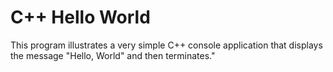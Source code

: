 # C++ Hello World

This program illustrates a very simple C++ console application that displays the message "Hello, World" and then terminates."
